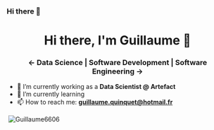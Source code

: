 ### Hi there 👋
<h1 align="center">Hi there, I'm Guillaume 👋</h1>
<h3 align="center"> <- Data Science | Software Development | Software Engineering -></h3>

- 🔭 I’m currently working as a **Data Scientist @ Artefact**
- 🌱 I’m currently learning
- 📫 How to reach me: **guillaume.quinquet@hotmail.fr**

<p>&nbsp;<img align="center" src="https://github-readme-stats.vercel.app/api?username=Guillaume6606&show_icons=true&locale=en" alt="Guillaume6606" /></p>


<!--
**Guillaume6606/Guillaume6606** is a ✨ _special_ ✨ repository because its `README.md` (this file) appears on your GitHub profile.

Here are some ideas to get you started:

- 🔭 I’m currently working on ...
 ...
- 👯 I’m looking to collaborate on ...
- 🤔 I’m looking for help with ...
- 💬 Ask me about ...
 ...
- ⚡ Fun fact: ...

- :necktie: 

- :desktop_computer: I’m currently working on:  

-->




